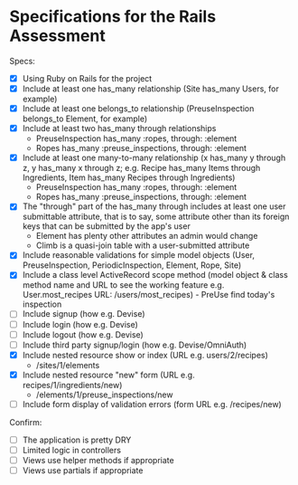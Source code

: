 # Specifications for the Rails Assessment

Specs:
- [x] Using Ruby on Rails for the project
- [x] Include at least one has_many relationship (Site has_many Users, for example)
- [x] Include at least one belongs_to relationship (PreuseInspection belongs_to Element, for example)
- [x] Include at least two has_many through relationships
  - PreuseInspection has_many :ropes, through: :element
  - Ropes has_many :preuse_inspections, through: :element
- [x] Include at least one many-to-many relationship (x has_many y through z, y has_many x through z; e.g. Recipe has_many Items through Ingredients, Item has_many Recipes through Ingredients)
  - PreuseInspection has_many :ropes, through: :element
  - Ropes has_many :preuse_inspections, through: :element
- [x] The "through" part of the has_many through includes at least one user submittable attribute, that is to say, some attribute other than its foreign keys that can be submitted by the app's user
  - Element has plenty other attributes an admin would change
  - Climb is a quasi-join table with a user-submitted attribute
- [x] Include reasonable validations for simple model objects (User, PreuseInspection, PeriodicInspection, Element, Rope, Site)
- [x] Include a class level ActiveRecord scope method (model object & class method name and URL to see the working feature e.g. User.most_recipes URL: /users/most_recipes) - PreUse find today's inspection
- [ ] Include signup (how e.g. Devise)
- [ ] Include login (how e.g. Devise)
- [ ] Include logout (how e.g. Devise)
- [ ] Include third party signup/login (how e.g. Devise/OmniAuth)
- [x] Include nested resource show or index (URL e.g. users/2/recipes)
  - /sites/1/elements
- [x] Include nested resource "new" form (URL e.g. recipes/1/ingredients/new)
  - /elements/1/preuse_inspections/new
- [ ] Include form display of validation errors (form URL e.g. /recipes/new)

Confirm:
- [ ] The application is pretty DRY
- [ ] Limited logic in controllers
- [ ] Views use helper methods if appropriate
- [ ] Views use partials if appropriate
